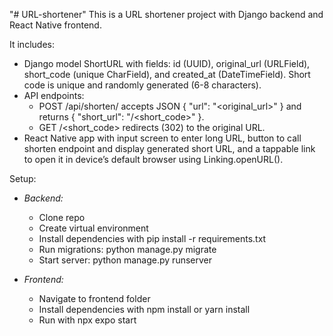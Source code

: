 "# URL-shortener" 
This is a URL shortener project with Django backend and React Native frontend.

It includes:

- Django model ShortURL with fields: id (UUID), original_url (URLField), short_code (unique CharField), and created_at (DateTimeField). Short code is unique and randomly generated (6-8 characters).
- API endpoints:
  - POST /api/shorten/ accepts JSON { "url": "<original_url>" } and returns { "short_url": "<host>/<short_code>" }.
  - GET /<short_code> redirects (302) to the original URL.
- React Native app with input screen to enter long URL, button to call shorten endpoint and display generated short URL, and a tappable link to open it in device’s default browser using Linking.openURL().

Setup:

- *Backend:*
  - Clone repo
  - Create virtual environment
  - Install dependencies with pip install -r requirements.txt
  - Run migrations: python manage.py migrate
  - Start server: python manage.py runserver

- *Frontend:*
  - Navigate to frontend folder
  - Install dependencies with npm install or yarn install
  - Run with npx expo start

